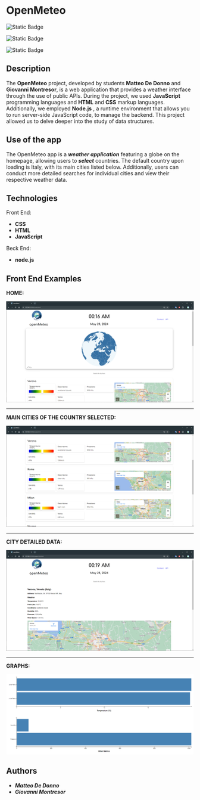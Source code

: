 # **OpenMeteo**

![Static Badge](https://img.shields.io/badge/Meteo-blue)

![Static Badge](https://img.shields.io/badge/beckend-node.js-green?logo=node.js)

![Static Badge](https://img.shields.io/badge/project%20status-development-red)

## **Description**

The **OpenMeteo** project, developed by students **Matteo De Donno** and **Giovanni Montresor**, is a web application that provides a weather interface through the use of public APIs. During the project, we used **JavaScript** programming languages and **HTML** and **CSS**  markup languages. Additionally, we employed **Node.js** , a runtime environment that allows you to run server-side JavaScript code, to manage the backend. This project allowed us to delve deeper into the study of data structures.

## **Use of the app**

The OpenMeteo app is a ***weather application*** featuring a globe on the homepage, allowing users to ***select*** countries. The default country upon loading is Italy, with its main cities listed below. Additionally, users can conduct more detailed searches for individual cities and view their respective weather data.

## **Technologies**

Front End:

- **CSS**
- **HTML**
- **JavaScript**

Beck End:

- **node.js**

## Front End Examples

**HOME:**

![home.png](img/README/home.png)

---

**MAIN CITIES OF THE COUNTRY SELECTED:**

![main_cities.png](img/README/main_cities.png)

---

**CITY DETAILED DATA:**

![detailed_data_1.png](img/README/city_detailed_data_1.png)

---

**GRAPHS:**

![detailed_data_2.png](img/README/city_detailed_data_2.png)

## **Authors**

- ***Matteo De Donno***
- ***Giovanni Montresor***
